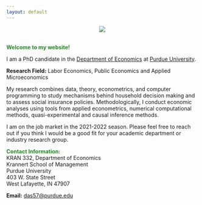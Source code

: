 ```yaml
---
layout: default
---
```


<center><img class="profile-picture" src="me.png"></center>

<br>

<span style="color:ForestGreen"> **Welcome to my website!**</span>

<!--  My name is Debasmita Das. -->
I am a PhD candidate in the [Department of Economics](https://krannert.purdue.edu/academics/economics/) at [Purdue University](https://www.purdue.edu/).

**Research Field:** Labor Economics, Public Economics and Applied Microeconomics
<!-- My main areas of research are in Labor Economics, Public Economics and Applied Microeconomics. -->

My research combines data, theory, econometrics, and computer programming to study mechanisms behind household decision making and to assess social insurance policies. Methodologically, I conduct economic analyses using tools from applied econometrics, numerical computational methods, quasi-experimental and causal inference methods. 

I am on the job market in the 2021-2022 season. Please feel free to reach out if you think I would be a good fit for your academic department or industry research group.

<!-- I will be interviewing remotely at any interested party's convenience. -->

<!--  -->

<span style="color:ForestGreen; "> **Contact Information:**</span> <br>
KRAN 332, Department of Economics <br>
Krannert School of Management <br>
Purdue University <br>
403 W. State Street <br>
West Lafayette, IN 47907 <br>

**Email:** [das57@purdue.edu](das57@purdue.edu)
<!-- * **Office Location:** KRAN 332 -->

<br> 


<!-- <img class="profile-picture" src="me.png">
 <img src="headshot.jpg" style="width:250px;height:250px;"> -->
<br>







<br><br><br>
